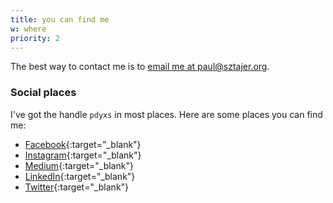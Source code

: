```yaml
---
title: you can find me
w: where
priority: 2
---
```

The best way to contact me is to [email me at paul@sztajer.org](mailto:paul@sztajer.org).

### Social places
I've got the handle `pdyxs` in most places. Here are some places you can find me:
* [Facebook](http://facebook.com/pdyxs){:target="_blank"}
* [Instagram](http://instagram.com/pdyxs){:target="_blank"}
* [Medium](http://medium.com/@pdyxs){:target="_blank"}
* [LinkedIn](http://linkedin.com/in/pdyxs){:target="_blank"}
* [Twitter](http://twitter.com/pdyxs){:target="_blank"}
